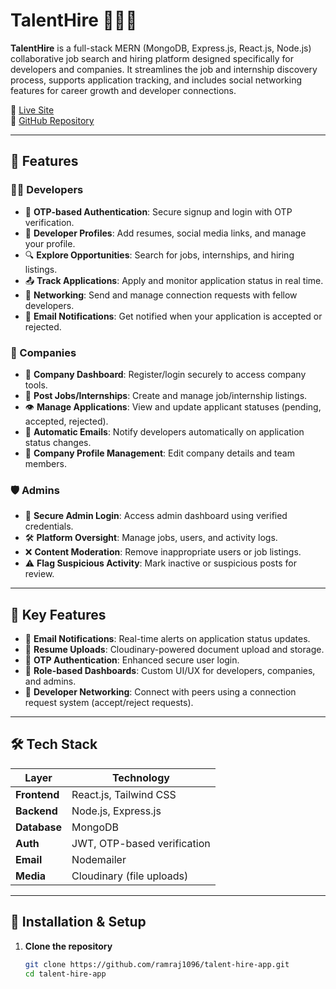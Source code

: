 # TalentHire 💼👨‍💻

**TalentHire** is a full-stack MERN (MongoDB, Express.js, React.js, Node.js) collaborative job search and hiring platform designed specifically for developers and companies. It streamlines the job and internship discovery process, supports application tracking, and includes social networking features for career growth and developer connections.

🚀 [Live Site](https://talenthire.vercel.app/)  
📂 [GitHub Repository](https://github.com/ramraj1096/talent-hire-app)

---

## 🌟 Features

### 👨‍💻 Developers

- 🔐 **OTP-based Authentication**: Secure signup and login with OTP verification.
- 👤 **Developer Profiles**: Add resumes, social media links, and manage your profile.
- 🔍 **Explore Opportunities**: Search for jobs, internships, and hiring listings.
- 📤 **Track Applications**: Apply and monitor application status in real time.
- 👥 **Networking**: Send and manage connection requests with fellow developers.
- 📧 **Email Notifications**: Get notified when your application is accepted or rejected.

### 🏢 Companies

- 🔑 **Company Dashboard**: Register/login securely to access company tools.
- 📝 **Post Jobs/Internships**: Create and manage job/internship listings.
- 👁️ **Manage Applications**: View and update applicant statuses (pending, accepted, rejected).
- 📧 **Automatic Emails**: Notify developers automatically on application status changes.
- 🏢 **Company Profile Management**: Edit company details and team members.

### 🛡️ Admins

- 🔐 **Secure Admin Login**: Access admin dashboard using verified credentials.
- 🛠️ **Platform Oversight**: Manage jobs, users, and activity logs.
- ❌ **Content Moderation**: Remove inappropriate users or job listings.
- ⚠️ **Flag Suspicious Activity**: Mark inactive or suspicious posts for review.

---

## 🔑 Key Features

- 📧 **Email Notifications**: Real-time alerts on application status updates.
- 📎 **Resume Uploads**: Cloudinary-powered document upload and storage.
- 🔐 **OTP Authentication**: Enhanced secure user login.
- 🧭 **Role-based Dashboards**: Custom UI/UX for developers, companies, and admins.
- 💬 **Developer Networking**: Connect with peers using a connection request system (accept/reject requests).

---

## 🛠️ Tech Stack

| Layer       | Technology                     |
|-------------|--------------------------------|
| **Frontend** | React.js, Tailwind CSS         |
| **Backend**  | Node.js, Express.js            |
| **Database** | MongoDB                        |
| **Auth**     | JWT, OTP-based verification    |
| **Email**    | Nodemailer                     |
| **Media**    | Cloudinary (file uploads)      |

---

## 🧪 Installation & Setup

1. **Clone the repository**
   ```bash
   git clone https://github.com/ramraj1096/talent-hire-app.git
   cd talent-hire-app
